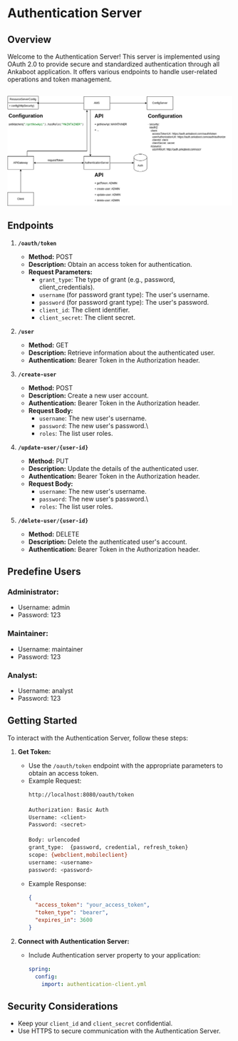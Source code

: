 # Authentication Server 

## Overview

Welcome to the Authentication Server! This server is implemented using OAuth 2.0 to provide secure and standardized authentication through all Ankaboot application. It offers various endpoints to handle user-related operations and token management.

##
![](img/user_role.png)

## Endpoints

1. **`/oauth/token`**
    - **Method:** POST
    - **Description:** Obtain an access token for authentication.
    - **Request Parameters:**
        - `grant_type`: The type of grant (e.g., password, client_credentials).
        - `username` (for password grant type): The user's username.
        - `password` (for password grant type): The user's password.
        - `client_id`: The client identifier.
        - `client_secret`: The client secret.

2. **`/user`**
    - **Method:** GET
    - **Description:** Retrieve information about the authenticated user.
    - **Authentication:** Bearer Token in the Authorization header.

3. **`/create-user`**
    - **Method:** POST
    - **Description:** Create a new user account.
    - **Authentication:** Bearer Token in the Authorization header.
    - **Request Body:**
       - `username`: The new user's username.
       - `password`: The new user's password.\
       - `roles`: The list user roles.

4. **`/update-user/{user-id}`**
    - **Method:** PUT
    - **Description:** Update the details of the authenticated user.
    - **Authentication:** Bearer Token in the Authorization header.
    - **Request Body:**
      - `username`: The new user's username.
      - `password`: The new user's password.\
      - `roles`: The list user roles.

5. **`/delete-user/{user-id}`**
    - **Method:** DELETE
    - **Description:** Delete the authenticated user's account.
    - **Authentication:** Bearer Token in the Authorization header.

## Predefine Users

### Administrator:
- Username: admin
- Password: 123

### Maintainer:
- Username: maintainer
- Password: 123

### Analyst:
- Username: analyst
- Password: 123

## Getting Started

To interact with the Authentication Server, follow these steps:

1. **Get Token:**
    - Use the `/oauth/token` endpoint with the appropriate parameters to obtain an access token.
    - Example Request:
      ```bash
      http://localhost:8080/oauth/token
      
      Authorization: Basic Auth
      Username: <client>
      Password: <secret>
      
      Body: urlencoded
      grant_type:  {password, credential, refresh_token}
      scope: {webclient,mobileclient}
      username: <username>
      password: <password>
      
      ```
    - Example Response:
      ```json
      {
        "access_token": "your_access_token",
        "token_type": "bearer",
        "expires_in": 3600
      }
      ```

2. **Connect with Authentication Server:**
   - Include Authentication server property to your application:
      ```yaml
      spring:
        config:
          import: authentication-client.yml
      ```
## Security Considerations

- Keep your `client_id` and `client_secret` confidential.
- Use HTTPS to secure communication with the Authentication Server.